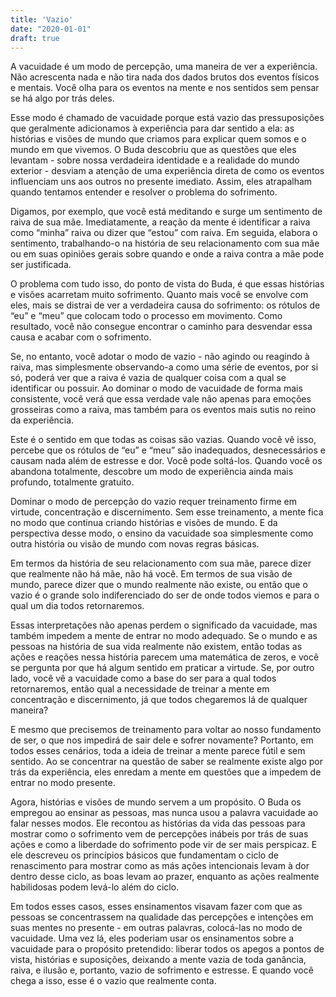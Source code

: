 ```yaml
---
title: 'Vazio'
date: "2020-01-01"
draft: true
---
```


A vacuidade é um modo de percepção, uma maneira de ver a experiência. Não acrescenta nada e não tira nada dos dados brutos dos eventos físicos e mentais. Você olha para os eventos na mente e nos sentidos sem pensar se há algo por trás deles.


Esse modo é chamado de vacuidade porque está vazio das pressuposições que geralmente adicionamos à experiência para dar sentido a ela: as histórias e visões de mundo que criamos para explicar quem somos e o mundo em que vivemos. O Buda descobriu que as questões que eles levantam - sobre nossa verdadeira identidade e a realidade do mundo exterior - desviam a atenção de uma experiência direta de como os eventos influenciam uns aos outros no presente imediato. Assim, eles atrapalham quando tentamos entender e resolver o problema do sofrimento.


Digamos, por exemplo, que você está meditando e surge um sentimento de raiva de sua mãe. Imediatamente, a reação da mente é identificar a raiva como “minha” raiva ou dizer que “estou” com raiva. Em seguida, elabora o sentimento, trabalhando-o na história de seu relacionamento com sua mãe ou em suas opiniões gerais sobre quando e onde a raiva contra a mãe pode ser justificada.


O problema com tudo isso, do ponto de vista do Buda, é que essas histórias e visões acarretam muito sofrimento. Quanto mais você se envolve com eles, mais se distrai de ver a verdadeira causa do sofrimento: os rótulos de “eu” e “meu” que colocam todo o processo em movimento. Como resultado, você não consegue encontrar o caminho para desvendar essa causa e acabar com o sofrimento.


Se, no entanto, você adotar o modo de vazio - não agindo ou reagindo à raiva, mas simplesmente observando-a como uma série de eventos, por si só, poderá ver que a raiva é vazia de qualquer coisa com a qual se identificar ou possuir. Ao dominar o modo de vacuidade de forma mais consistente, você verá que essa verdade vale não apenas para emoções grosseiras como a raiva, mas também para os eventos mais sutis no reino da experiência.


Este é o sentido em que todas as coisas são vazias. Quando você vê isso, percebe que os rótulos de “eu” e “meu” são inadequados, desnecessários e causam nada além de estresse e dor. Você pode soltá-los. Quando você os abandona totalmente, descobre um modo de experiência ainda mais profundo, totalmente gratuito.
 

Dominar o modo de percepção do vazio requer treinamento firme em virtude, concentração e discernimento. Sem esse treinamento, a mente fica no modo que continua criando histórias e visões de mundo. E da perspectiva desse modo, o ensino da vacuidade soa simplesmente como outra história ou visão de mundo com novas regras básicas.


Em termos da história de seu relacionamento com sua mãe, parece dizer que realmente não há mãe, não há você. Em termos de sua visão de mundo, parece dizer que o mundo realmente não existe, ou então que o vazio é o grande solo indiferenciado do ser de onde todos viemos e para o qual um dia todos retornaremos.

 
Essas interpretações não apenas perdem o significado da vacuidade, mas também impedem a mente de entrar no modo adequado. Se o mundo e as pessoas na história de sua vida realmente não existem, então todas as ações e reações nessa história parecem uma matemática de zeros, e você se pergunta por que há algum sentido em praticar a virtude. Se, por outro lado, você vê a vacuidade como a base do ser para a qual todos retornaremos, então qual a necessidade de treinar a mente em concentração e discernimento, já que todos chegaremos lá de qualquer maneira?


E mesmo que precisemos de treinamento para voltar ao nosso fundamento de ser, o que nos impedirá de sair dele e sofrer novamente? Portanto, em todos esses cenários, toda a ideia de treinar a mente parece fútil e sem sentido. Ao se concentrar na questão de saber se realmente existe algo por trás da experiência, eles enredam a mente em questões que a impedem de entrar no modo presente.


Agora, histórias e visões de mundo servem a um propósito. O Buda os empregou ao ensinar as pessoas, mas nunca usou a palavra vacuidade ao falar nesses modos. Ele recontou as histórias da vida das pessoas para mostrar como o sofrimento vem de percepções inábeis por trás de suas ações e como a liberdade do sofrimento pode vir de ser mais perspicaz. E ele descreveu os princípios básicos que fundamentam o ciclo de renascimento para mostrar como as más ações intencionais levam à dor dentro desse ciclo, as boas levam ao prazer, enquanto as ações realmente habilidosas podem levá-lo além do ciclo.


Em todos esses casos, esses ensinamentos visavam fazer com que as pessoas se concentrassem na qualidade das percepções e intenções em suas mentes no presente - em outras palavras, colocá-las no modo de vacuidade. Uma vez lá, eles poderiam usar os ensinamentos sobre a vacuidade para o propósito pretendido: liberar todos os apegos a pontos de vista, histórias e suposições, deixando a mente vazia de toda ganância, raiva, e ilusão e, portanto, vazio de sofrimento e estresse. E quando você chega a isso, esse é o vazio que realmente conta.

